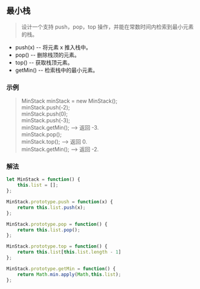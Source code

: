 
## 最小栈
> 设计一个支持 push，pop，top 操作，并能在常数时间内检索到最小元素的栈。 
+ push(x) -- 将元素 x 推入栈中。
+ pop() -- 删除栈顶的元素。
+ top() -- 获取栈顶元素。
+ getMin() -- 检索栈中的最小元素。



### 示例
> MinStack minStack = new MinStack();       
> minStack.push(-2);        
> minStack.push(0);     
> minStack.push(-3);    
> minStack.getMin();   --> 返回 -3.   
> minStack.pop();   
> minStack.top();      --> 返回 0.    
> minStack.getMin();   --> 返回 -2.   



### 解法
```javascript 1.8
let MinStack = function() {
    this.list = [];
};

MinStack.prototype.push = function(x) {
    return this.list.push(x);
};

MinStack.prototype.pop = function() {
    return this.list.pop();
};

MinStack.prototype.top = function() {
    return this.list[this.list.length - 1]
};

MinStack.prototype.getMin = function() {
    return Math.min.apply(Math,this.list);
};
```

